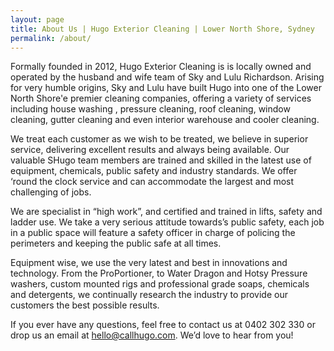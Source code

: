 ```yaml
---
layout: page
title: About Us | Hugo Exterior Cleaning | Lower North Shore, Sydney
permalink: /about/
---
```



Formally founded in 2012, Hugo Exterior Cleaning is  is locally owned and operated by the husband and wife team of Sky and Lulu Richardson. Arising for very humble origins, Sky and Lulu have built Hugo into one of the Lower North Shore'e premier cleaning companies, offering a variety of services including house washing , pressure cleaning, roof cleaning, window cleaning, gutter cleaning and even interior warehouse and cooler cleaning.

We treat each customer as we wish to be treated, we believe in superior service, delivering excellent results and always being available. Our valuable SHugo team members are trained and skilled in the latest use of equipment, chemicals, public safety and industry standards. We offer ‘round the clock service and can accommodate the largest and most challenging of jobs.

We are specialist in “high work”, and certified and trained in lifts, safety and ladder use. We take a very serious attitude towards’s public safety, each job in a public space will feature a safety officer in charge of policing the perimeters and keeping the public safe at all times. 

Equipment wise, we use the very latest and best in innovations and technology. From the ProPortioner, to Water Dragon and Hotsy Pressure washers, custom mounted rigs and professional grade soaps, chemicals and detergents, we continually research the industry to provide our customers the best possible results.

If you ever have any questions, feel free to contact us at 0402 302 330 or drop us an email at hello@callhugo.com. We’d love to hear from you!
<!-- See http://www.spray-wash.com/about-us/ -->
